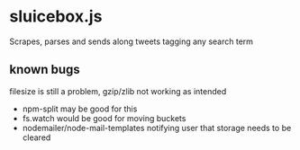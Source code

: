 # sluicebox.js
Scrapes, parses and sends along tweets tagging any search term


## known bugs

filesize is still a problem, gzip/zlib not working as intended
* npm-split may be good for this
* fs.watch would be good for moving buckets
* nodemailer/node-mail-templates notifying user that storage needs to be cleared
